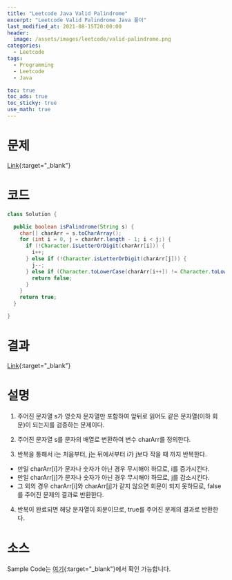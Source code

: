```yaml
---
title: "Leetcode Java Valid Palindrome"
excerpt: "Leetcode Valid Palindrome Java 풀이"
last_modified_at: 2021-08-15T20:00:00
header:
  image: /assets/images/leetcode/valid-palindrome.png
categories:
  - Leetcode
tags:
  - Programming
  - Leetcode
  - Java

toc: true
toc_ads: true
toc_sticky: true
use_math: true
---
```

# 문제
[Link](https://leetcode.com/problems/valid-palindrome/){:target="_blank"}

# 코드
```java
class Solution {

  public boolean isPalindrome(String s) {
    char[] charArr = s.toCharArray();
    for (int i = 0, j = charArr.length - 1; i < j;) {
      if (!Character.isLetterOrDigit(charArr[i])) {
        i++;
      } else if (!Character.isLetterOrDigit(charArr[j])) {
        j--;
      } else if (Character.toLowerCase(charArr[i++]) != Character.toLowerCase(charArr[j--])) {
        return false;
      }
    }
    return true;
  }

}
```

# 결과
[Link](https://leetcode.com/submissions/detail/538837041/){:target="_blank"}

# 설명
1. 주어진 문자열 s가 영숫자 문자열만 포함하여 앞뒤로 읽어도 같은 문자열(이하 회문)이 되는지를 검증하는 문제이다.

2. 주어진 문자열 s를 문자의 배열로 변환하여 변수 charArr를 정의한다.

3. 반복을 통해서 i는 처음부터, j는 뒤에서부터 i가 j보다 작을 때 까지 반복한다.
- 만일 charArr[i]가 문자나 숫자가 아닌 경우 무시해야 하므로, i를 증가시킨다.
- 만일 charArr[j]가 문자나 숫자가 아닌 경우 무시해야 하므로, j를 감소시킨다.
- 그 외의 경우 charArr[i]와 charArr[j]가 같지 않으면 회문이 되지 못하므로, false를 주어진 문제의 결과로 반환한다.

4. 반복이 완료되면 해당 문자열이 회문이므로, true를 주어진 문제의 결과로 반환한다.

# 소스
Sample Code는 [여기](https://github.com/GracefulSoul/leetcode/blob/master/src/main/java/gracefulsoul/problems/ValidPalindrome.java){:target="_blank"}에서 확인 가능합니다.